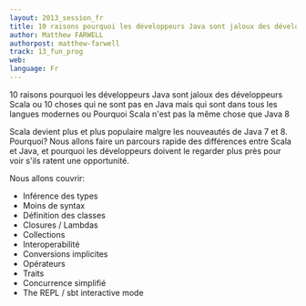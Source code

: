 ```yaml
---
layout: 2013_session_fr
title: 10 raisons pourquoi les développeurs Java sont jaloux des développeurs Scala
author: Matthew FARWELL
authorpost: matthew-farwell
track: 13_fun_prog
web: 
language: Fr
---
```


10 raisons pourquoi les développeurs Java sont jaloux des développeurs Scala
ou
10 choses qui ne sont pas en Java mais qui sont dans tous les langues modernes
ou
Pourquoi Scala n'est pas la même chose que Java 8

Scala devient plus et plus populaire malgre les nouveautés de Java 7 et 8. Pourquoi? Nous allons faire un parcours rapide des différences entre Scala et Java, et pourquoi les développeurs doivent le regarder plus près pour voir s'ils ratent une opportunité.

Nous allons couvrir:

* Inférence des types
* Moins de syntax
* Définition des classes
* Closures / Lambdas
* Collections
* Interoperabilité
* Conversions implicites
* Opérateurs
* Traits
* Concurrence simplifié
* The REPL / sbt interactive mode

